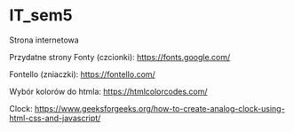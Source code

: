 # IT_sem5
Strona internetowa

Przydatne strony
Fonty (czcionki):
https://fonts.google.com/

Fontello (zniaczki):
https://fontello.com/

Wybór kolorów do htmla:
https://htmlcolorcodes.com/

Clock:
https://www.geeksforgeeks.org/how-to-create-analog-clock-using-html-css-and-javascript/